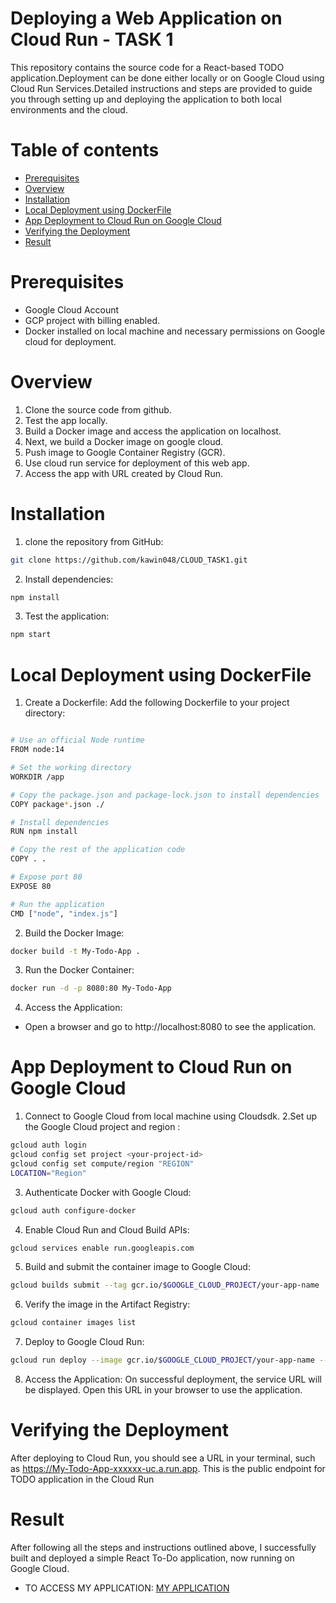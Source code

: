 # Deploying a Web Application on Cloud Run - TASK 1
This repository contains the source code for a React-based TODO application.Deployment can be done either locally or on Google Cloud using Cloud Run Services.Detailed instructions and steps are provided to guide you through setting up and deploying the application to both local environments and the cloud.

# Table of contents
- [Prerequisites](https://github.com/kawin048/CLOUD_TASK1/blob/main/README.md#prerequisites)
- [Overview](https://github.com/kawin048/CLOUD_TASK1/blob/main/README.md#overview)
- [Installation](https://github.com/kawin048/CLOUD_TASK1/blob/main/README.md#installation)
- [Local Deployment using DockerFile](https://github.com/kawin048/CLOUD_TASK1/blob/main/README.md#local-deployment-using-dockerfile)
- [App Deployment to Cloud Run on Google Cloud](https://github.com/kawin048/CLOUD_TASK1/blob/main/README.md#app-deployment-to-cloud-run-on-google-cloud)
- [Verifying the Deployment](https://github.com/kawin048/CLOUD_TASK1/blob/main/README.md#verifying-the-deployment)
- [Result](https://github.com/kawin048/CLOUD_TASK1/blob/main/README.md#Result)

# Prerequisites
- Google Cloud Account 
- GCP project with billing enabled.
- Docker installed on local machine and necessary permissions on Google cloud for deployment.

# Overview
1. Clone the source code from github.
2. Test the app locally.
3. Build a Docker image and access the application on localhost.
4. Next, we build a Docker image on google cloud.
5. Push image to Google Container Registry (GCR).
6. Use cloud run service for deployment of this web app.
7. Access the app with URL created by Cloud Run.

# Installation
1. clone the repository from GitHub:
```bash
git clone https://github.com/kawin048/CLOUD_TASK1.git
```
2. Install dependencies:

```bash
npm install
```

3. Test the application:
```bash
npm start
```
# Local Deployment using DockerFile

1. Create a Dockerfile: Add the following Dockerfile to your project directory:

```bash

# Use an official Node runtime
FROM node:14

# Set the working directory
WORKDIR /app

# Copy the package.json and package-lock.json to install dependencies
COPY package*.json ./

# Install dependencies
RUN npm install

# Copy the rest of the application code
COPY . .

# Expose port 80
EXPOSE 80

# Run the application
CMD ["node", "index.js"]

```
2. Build the Docker Image:

```bash
docker build -t My-Todo-App .
```
3. Run the Docker Container:
```bash 
docker run -d -p 8080:80 My-Todo-App

```
4. Access the Application:
- Open a browser and go to http://localhost:8080 to see the application.

# App Deployment to Cloud Run on Google Cloud

1. Connect to Google Cloud from local machine using Cloudsdk.
2.Set up the Google Cloud project and region :
```bash
gcloud auth login
gcloud config set project <your-project-id>
gcloud config set compute/region "REGION"
LOCATION="Region"

```
3. Authenticate Docker with Google Cloud:
```bash
gcloud auth configure-docker
```
4. Enable Cloud Run and Cloud Build APIs:
```bash
gcloud services enable run.googleapis.com

```
5. Build and submit the container image to Google Cloud:
```bash
gcloud builds submit --tag gcr.io/$GOOGLE_CLOUD_PROJECT/your-app-name
```
6. Verify the image in the Artifact Registry:   
```bash
gcloud container images list
```
7. Deploy to Google Cloud Run:
```bash
gcloud run deploy --image gcr.io/$GOOGLE_CLOUD_PROJECT/your-app-name --allow-unauthenticated --region=$LOCATION
```
8. Access the Application:
On successful deployment, the service URL will be displayed. Open this URL in your browser to use the application.

# Verifying the Deployment
After deploying to Cloud Run, you should see a URL in your terminal, such as https://My-Todo-App-xxxxxx-uc.a.run.app. This is the public endpoint for TODO application in the Cloud Run

# Result
After following all the steps and instructions outlined above, I successfully built and deployed a simple React To-Do application, now running on Google Cloud.

- TO ACCESS MY APPLICATION: [MY APPLICATION](https://cloud-task1-vm-454757820311.us-central1.run.app)


  





